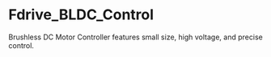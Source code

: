 # Fdrive_BLDC_Control
Brushless DC Motor Controller features small size, high voltage, and precise control.
